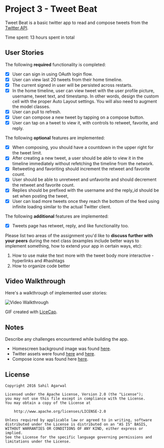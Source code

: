 # Project 3 - Tweet Beat

Tweet Beat is a basic twitter app to read and compose tweets from the [Twitter API](https://apps.twitter.com/).

Time spent: 13 hours spent in total

## User Stories

The following **required** functionality is completed:

- [x] User can sign in using OAuth login flow.
- [x] User can view last 20 tweets from their home timeline.
- [x] The current signed in user will be persisted across restarts.
- [x] In the home timeline, user can view tweet with the user profile picture, username, tweet text, and timestamp.  In other words, design the custom cell with the proper Auto Layout settings.  You will also need to augment the model classes.
- [x] User can pull to refresh.
- [x] User can compose a new tweet by tapping on a compose button.
- [x] User can tap on a tweet to view it, with controls to retweet, favorite, and reply.

The following **optional** features are implemented:

- [x] When composing, you should have a countdown in the upper right for the tweet limit.
- [x] After creating a new tweet, a user should be able to view it in the timeline immediately without refetching the timeline from the network.
- [x] Retweeting and favoriting should increment the retweet and favorite count.
- [x] User should be able to unretweet and unfavorite and should decrement the retweet and favorite count.
- [x] Replies should be prefixed with the username and the reply_id should be set when posting the tweet,
- [x] User can load more tweets once they reach the bottom of the feed using infinite loading similar to the actual Twitter client.

The following **additional** features are implemented:

- [x] Tweets page has retweet, reply, and like functionality too.

Please list two areas of the assignment you'd like to **discuss further with your peers** during the next class (examples include better ways to implement something, how to extend your app in certain ways, etc):

1. How to use make the text more with the tweet body more interactive - hyperlinks and #hashtags
2. How to organize code better

## Video Walkthrough

Here's a walkthrough of implemented user stories:

<img src='http://i.imgur.com/41SBj5p.gif' title='Video Walkthrough' width='' alt='Video Walkthrough' />

GIF created with [LiceCap](http://www.cockos.com/licecap/).

## Notes

Describe any challenges encountered while building the app.
* Homescreen background image was found [here](http://www.araspot.com/wp-content/uploads/2015/09/san-francisco-california-wallpaper-photos-gallery-9aph750cpi.jpg).
* Twitter assets were found [here](https://brand.twitter.com/en.html) and [here](https://webcache.googleusercontent.com/search?q=cache:0V23ETjL0xIJ:https://dev.twitter.com/overview/general/image-resources+&cd=2&hl=en&ct=clnk&gl=us).
* Compose icone was found here [here](https://www.iconfinder.com/icons/897241/article_blog_blogging_compose_resolutions_sign_write_icon#size=128).

## License

    Copyright 2016 Sahil Agarwal

    Licensed under the Apache License, Version 2.0 (the "License");
    you may not use this file except in compliance with the License.
    You may obtain a copy of the License at

        http://www.apache.org/licenses/LICENSE-2.0

    Unless required by applicable law or agreed to in writing, software
    distributed under the License is distributed on an "AS IS" BASIS,
    WITHOUT WARRANTIES OR CONDITIONS OF ANY KIND, either express or implied.
    See the License for the specific language governing permissions and
    limitations under the License.